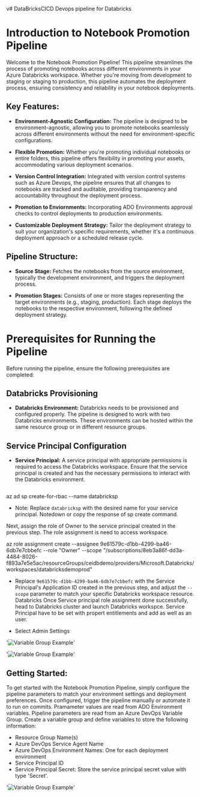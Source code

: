 v# DataBricksCICD
Devops pipeline for Databricks
# Introduction to Notebook Promotion Pipeline

Welcome to the Notebook Promotion Pipeline! This pipeline streamlines the process of promoting notebooks across different environments in your Azure Databricks workspace. Whether you're moving from development to staging or staging to production, this pipeline automates the deployment process, ensuring consistency and reliability in your notebook deployments.

## Key Features:

- **Environment-Agnostic Configuration:** The pipeline is designed to be environment-agnostic, allowing you to promote notebooks seamlessly across different environments without the need for environment-specific configurations.

- **Flexible Promotion:** Whether you're promoting individual notebooks or entire folders, this pipeline offers flexibility in promoting your assets, accommodating various deployment scenarios.

- **Version Control Integration:** Integrated with version control systems such as Azure Devops, the pipeline ensures that all changes to notebooks are tracked and auditable, providing transparency and accountability throughout the deployment process.

- **Promotion to Enviornments:** Incorporating ADO Environments approval checks to control deployments to production environments.

- **Customizable Deployment Strategy:** Tailor the deployment strategy to suit your organization's specific requirements, whether it's a continuous deployment approach or a scheduled release cycle.

## Pipeline Structure:

- **Source Stage:** Fetches the notebooks from the source environment, typically the development environment, and triggers the deployment process.

- **Promotion Stages:** Consists of one or more stages representing the target environments (e.g., staging, production). Each stage deploys the notebooks to the respective environment, following the defined deployment strategy.

# Prerequisites for Running the Pipeline

Before running the pipeline, ensure the following prerequisites are completed:

## Databricks Provisioning

- **Databricks Environment:** Databricks needs to be provisioned and configured properly. The pipeline is designed to work with two Databricks environments. These environments can be hosted within the same resource group or in different resource groups.

## Service Principal Configuration

- **Service Principal:** A service principal with appropriate permissions is required to access the Databricks workspace. Ensure that the service principal is created and has the necessary permissions to interact with the Databricks environment.
  
  ```bash
az ad sp create-for-rbac --name databricksp  



- Note: Replace `databricksp` with the desired name for your service principal.
Notedown or copy the response of sp create command.

Next, assign the role of Owner to the service principal created in the previous step. The role assignment is need to access workspace.


az role assignment create --assignee 9e61579c-d1bb-4299-ba46-6db7e7cbbefc --role "Owner" --scope "/subscriptions/8eb3a86f-dd3a-4484-8026-f893a7e5e5ac/resourceGroups/ceidbdemo/providers/Microsoft.Databricks/workspaces/databricksdemoprod"



- Replace `9e61579c-d1bb-4299-ba46-6db7e7cbbefc` with the Service Principal's Application ID created in the previous step, and adjust the `--scope` parameter to match your specific Databricks workspace resource.
Databricks 
Once Service principal role assignment done successfully, head to Databricks cluster and launch Databricks workspce. Service  Principal have to be set with propert entitlements and add as well as an user.

- Select Admin Settings 

'![Variable Group Example](IdentityAndAccess01.png)'



'![Variable Group Example](IdentityAndAccess02.png)'

## Getting Started:

To get started with the Notebook Promotion Pipeline, simply configure the pipeline parameters to match your environment settings and deployment preferences. Once configured, trigger the pipeline manually or automate it to run on commits. Pramameter values are read from ADO Environment variables.
Pipeline parameters are read from an Azure DevOps Variable Group. Create a variable group and define variables to store the following information:

- Resource Group Name(s)
- Azure DevOps Service Agent Name
- Azure DevOps Environment Names: One for each deployment environment
- Service Principal ID
- Service Principal Secret: Store the service principal secret value with type 'Secret'.

'![Variable Group Example](ADOEnv.png)'






